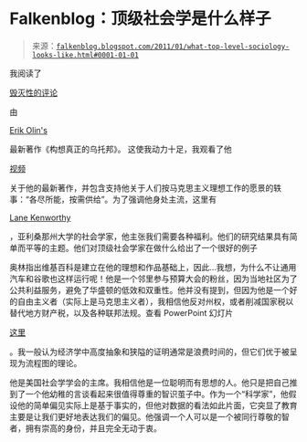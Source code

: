 <!--yml

类别：未分类

日期：2024-05-12 21:09:43

-->

# Falkenblog：顶级社会学是什么样子

> 来源：[`falkenblog.blogspot.com/2011/01/what-top-level-sociology-looks-like.html#0001-01-01`](http://falkenblog.blogspot.com/2011/01/what-top-level-sociology-looks-like.html#0001-01-01)

我阅读了

[毁灭性的评论](http://dissentmagazine.org/article/?article=3790)

由

[Erik Olin's](http://www.ssc.wisc.edu/~wright/)

最新著作《构想真正的乌托邦》。 这使我动力十足，我观看了他

[视频](http://realutopias.org/archives/335)

关于他的最新著作，并包含支持他关于人们按马克思主义理想工作的愿景的轶事：“各尽所能，按需供给”。为了强调他身处主流，这里有

[Lane Kenworthy](http://lanekenworthy.net/2011/01/24/is-america-finished-with-major-expansions-of-the-safety-net/)

，亚利桑那州大学的社会学家，他主张我们需要各种福利。他们的研究结果具有简单而平等的主题。他们对顶级社会学家在做什么给出了一个很好的例子

奥林指出维基百科是建立在他的理想和作品基础上，因此...我想，为什么不让通用汽车和谷歌也这样运行呢！他是一个邻里参与预算大会的粉丝，因为当地社区为了公共利益服务，避免了华盛顿的低效和双重性。他并没有提到，但因为他是一个好的自由主义者（实际上是马克思主义者），我相信他反对州权，或者削减国家税以替代地方财产税，以及各种联邦法规。查看 PowerPoint 幻灯片

[这里](http://depts.washington.edu/wcpc/sites/default/files/seminar/ppts/Erik%20Wright%20slides.ppt)

。我一般认为经济学中高度抽象和狭隘的证明通常是浪费时间的，但它们优于被呈现为流程图的理论。

他是美国社会学学会的主席。我相信他是一位聪明而有思想的人。他只是把自己推到了一个他幼稚的言谈看起来很值得尊重的智识茧子中。作为一个“科学家”，他假设他的简单偏见实际上是基于事实的，但他对数据的看法如此片面，它突显了教育主要是让我们更好地表达我们的偏见。他强调一个人可以是一个被同行尊敬的智者，拥有崇高的身份，并且完全无动于衷。
